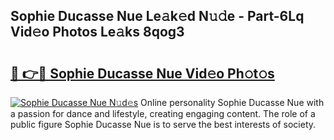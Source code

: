 ## Sophie Ducasse Nue Le𝚊k𝚎d N𝚞𝚍e - Part-6Lq Vid𝚎o Photos Le𝚊ks 8qog3

# <h2><a href="http://fb1i87.evod.top/?m=Sophie+Ducasse+Nue">🔗 👉🔴 Sophie Ducasse Nue Vid𝚎o Ph𝚘t𝚘s</a></h2>

[![Sophie Ducasse Nue N𝚞d𝚎s](https://i.imgur.com/8V9OHl7.gif)](http://fb1i87.evod.top/?m=Sophie+Ducasse+Nue)
Online personality Sophie Ducasse Nue with a passion for dance and lifestyle, creating engaging content. The role of a public figure Sophie Ducasse Nue is to serve the best interests of society. 
